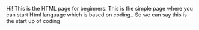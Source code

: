 Hi! This is the HTML page for beginners.
This is the simple page where you can start Html language which is based on coding..
So we can say this is the start up of coding
